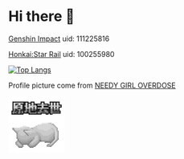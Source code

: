# Hi there 👋

[Genshin Impact](https://ys.mihoyo.com/) uid: 111225816

[Honkai:Star Rail](https://sr.mihoyo.com/) uid: 100255980

[![Top Langs](https://github-readme-stats.vercel.app/api/top-langs/?username=Gakusyun&layout=compact)](https://github.com/anuraghazra/github-readme-stats)

Profile picture come from [NEEDY GIRL OVERDOSE](https://store.steampowered.com/app/1451940/)

![pic](img/bujishibou.png)

<!--
**Gakusyun/Gakusyun** is a ✨ _special_ ✨ repository because its `README.md` (this file) appears on your GitHub profile.

Here are some ideas to get you started:

- 🔭 I’m currently working on ...
- 🌱 I’m currently learning ...
- 👯 I’m looking to collaborate on ...
- 🤔 I’m looking for help with ...
- 💬 Ask me about ...
- 📫 How to reach me: ...
- 😄 Pronouns: ...
- ⚡ Fun fact: ...
-->
